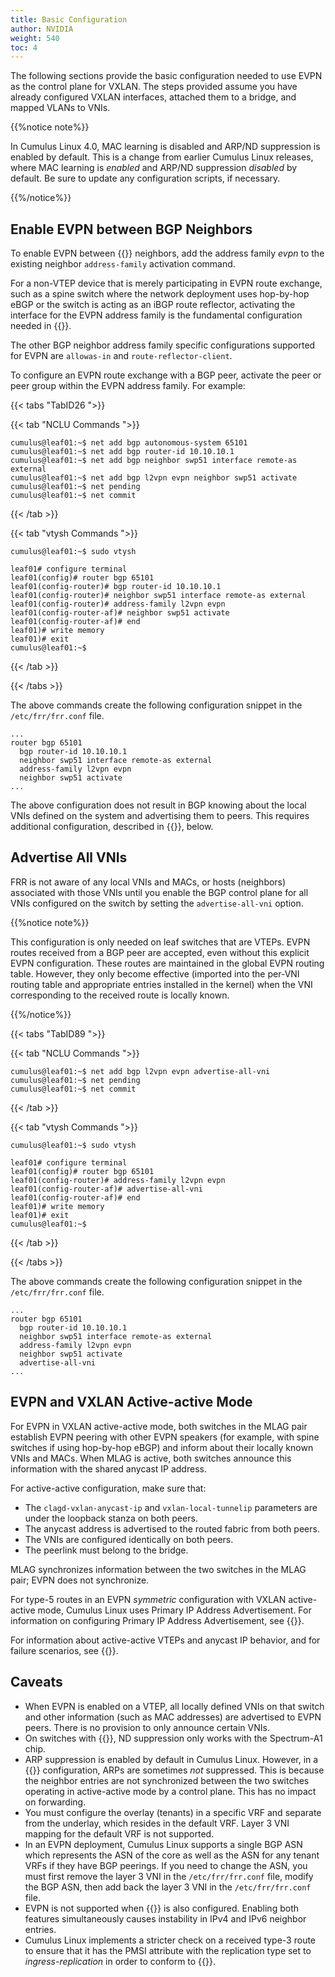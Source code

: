 ```yaml
---
title: Basic Configuration
author: NVIDIA
weight: 540
toc: 4
---
```

The following sections provide the basic configuration needed to use EVPN as the control plane for VXLAN. The steps provided assume you have already configured VXLAN interfaces, attached them to a bridge, and mapped VLANs to VNIs.

{{%notice note%}}

In Cumulus Linux 4.0, MAC learning is disabled and ARP/ND suppression is enabled by default. This is a change from earlier Cumulus Linux releases, where MAC learning is *enabled* and ARP/ND suppression *disabled* by default. Be sure to update any configuration scripts, if necessary.

{{%/notice%}}

## Enable EVPN between BGP Neighbors

To enable EVPN between {{<link url="Border-Gateway-Protocol-BGP" text="BGP">}} neighbors, add the address family *evpn* to the existing neighbor `address-family` activation command.

For a non-VTEP device that is merely participating in EVPN route exchange, such as a spine switch where the network deployment uses hop-by-hop eBGP or the switch is acting as an iBGP route reflector, activating the interface for the EVPN address family is the fundamental configuration needed in {{<link url="FRRouting-Overview" text="FRRouting">}}.

The other BGP neighbor address family specific configurations supported for EVPN are `allowas-in` and `route-reflector-client`.

To configure an EVPN route exchange with a BGP peer, activate the peer or peer group within the EVPN address family. For example:

{{< tabs "TabID26 ">}}

{{< tab "NCLU Commands ">}}

```
cumulus@leaf01:~$ net add bgp autonomous-system 65101
cumulus@leaf01:~$ net add bgp router-id 10.10.10.1
cumulus@leaf01:~$ net add bgp neighbor swp51 interface remote-as external
cumulus@leaf01:~$ net add bgp l2vpn evpn neighbor swp51 activate
cumulus@leaf01:~$ net pending
cumulus@leaf01:~$ net commit
```

{{< /tab >}}

{{< tab "vtysh Commands ">}}

```
cumulus@leaf01:~$ sudo vtysh

leaf01# configure terminal
leaf01(config)# router bgp 65101
leaf01(config-router)# bgp router-id 10.10.10.1
leaf01(config-router)# neighbor swp51 interface remote-as external
leaf01(config-router)# address-family l2vpn evpn
leaf01(config-router-af)# neighbor swp51 activate
leaf01(config-router-af)# end
leaf01)# write memory
leaf01)# exit
cumulus@leaf01:~$
```

{{< /tab >}}

{{< /tabs >}}

The above commands create the following configuration snippet in the `/etc/frr/frr.conf` file.

```
...
router bgp 65101
  bgp router-id 10.10.10.1
  neighbor swp51 interface remote-as external
  address-family l2vpn evpn
  neighbor swp51 activate
...
```

The above configuration does not result in BGP knowing about the local VNIs defined on the system and advertising them to peers. This requires additional configuration, described in {{<link url="#advertise-all-vnis" text="Advertise All VNIs">}}, below.

## Advertise All VNIs

FRR is not aware of any local VNIs and MACs, or hosts (neighbors) associated with those VNIs until you enable the BGP control plane for all VNIs configured on the switch by setting the `advertise-all-vni` option.

{{%notice note%}}

This configuration is only needed on leaf switches that are VTEPs. EVPN routes received from a BGP peer are accepted, even without this explicit EVPN configuration. These routes are maintained in the global EVPN routing table. However, they only become effective (imported into the per-VNI routing table and appropriate entries installed in the kernel) when the VNI corresponding to the received route is locally known.

{{%/notice%}}

{{< tabs "TabID89 ">}}

{{< tab "NCLU Commands ">}}

```
cumulus@leaf01:~$ net add bgp l2vpn evpn advertise-all-vni
cumulus@leaf01:~$ net pending
cumulus@leaf01:~$ net commit
```

{{< /tab >}}

{{< tab "vtysh Commands ">}}

```
cumulus@leaf01:~$ sudo vtysh

leaf01# configure terminal
leaf01(config)# router bgp 65101
leaf01(config-router)# address-family l2vpn evpn
leaf01(config-router-af)# advertise-all-vni
leaf01(config-router-af)# end
leaf01)# write memory
leaf01)# exit
cumulus@leaf01:~$
```

{{< /tab >}}

{{< /tabs >}}

The above commands create the following configuration snippet in the `/etc/frr/frr.conf` file.

```
...
router bgp 65101
  bgp router-id 10.10.10.1
  neighbor swp51 interface remote-as external
  address-family l2vpn evpn
  neighbor swp51 activate
  advertise-all-vni
...
```

## EVPN and VXLAN Active-active Mode

For EVPN in VXLAN active-active mode, both switches in the MLAG pair establish EVPN peering with other EVPN speakers (for example, with spine switches if using hop-by-hop eBGP) and inform about their locally known VNIs and MACs. When MLAG is active, both switches announce this information with the shared anycast IP address.

For active-active configuration, make sure that:

- The `clagd-vxlan-anycast-ip` and `vxlan-local-tunnelip` parameters are under the loopback stanza on both peers.
- The anycast address is advertised to the routed fabric from both peers.
- The VNIs are configured identically on both peers.
- The peerlink must belong to the bridge.

MLAG synchronizes information between the two switches in the MLAG pair; EVPN does not synchronize.

For type-5 routes in an EVPN *symmetric* configuration with VXLAN active-active mode, Cumulus Linux uses Primary IP Address Advertisement. For information on configuring Primary IP Address Advertisement, see {{<link url="Inter-subnet-Routing#advertise-primary-ip-address-vxlan-active-active-mode" text="Advertise Primary IP Address">}}.

For information about active-active VTEPs and anycast IP behavior, and for failure scenarios, see {{<link url="VXLAN-Active-Active-Mode">}}.

## Caveats

- When EVPN is enabled on a VTEP, all locally defined VNIs on that switch and other information (such as MAC addresses) are advertised to EVPN peers. There is no provision to only announce certain VNIs.
- On switches with {{<exlink url="www.nvidia.com/en-us/networking/ethernet-switching/hardware-compatibility-list/" text="Spectrum ASICs">}}, ND suppression only works with the Spectrum-A1 chip.
- ARP suppression is enabled by default in Cumulus Linux. However, in a {{<link url="VXLAN-Active-Active-Mode" text="VXLAN active-active">}} configuration, ARPs are sometimes *not* suppressed. This is because the neighbor entries are not synchronized between the two switches operating in active-active mode by a control plane. This has no impact on forwarding.
- You must configure the overlay (tenants) in a specific VRF and separate from the underlay, which resides in the default VRF. Layer 3 VNI mapping for the default VRF is not supported.
- In an EVPN deployment, Cumulus Linux supports a single BGP ASN which represents the ASN of the core as well as the ASN for any tenant VRFs if they have BGP peerings. If you need to change the ASN, you must first remove the layer 3 VNI in the `/etc/frr/frr.conf` file, modify the BGP ASN, then add back the layer 3 VNI in the `/etc/frr/frr.conf` file.
- EVPN is not supported when {{<link title="Redistribute Neighbor" >}} is also configured. Enabling both features simultaneously causes instability in IPv4 and IPv6 neighbor entries.
- Cumulus Linux implements a stricter check on a received type-3 route to ensure that it has the PMSI attribute with the replication type set to *ingress-replication* in order to conform to {{<exlink url="https://tools.ietf.org/html/rfc6514#section-5" text="RFC 6514">}}.
